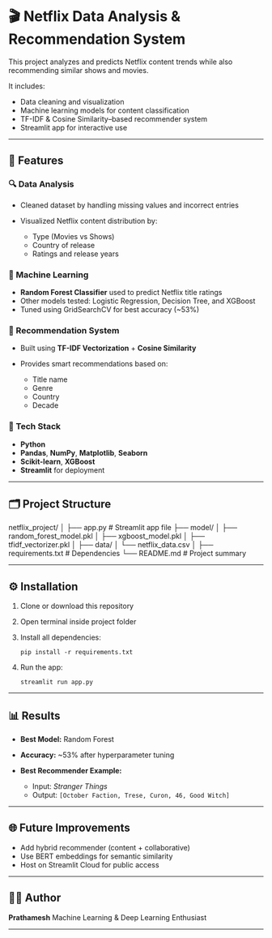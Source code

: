 

# 🎬 Netflix Data Analysis & Recommendation System

This project analyzes and predicts Netflix content trends while also recommending similar shows and movies.

It includes:

* Data cleaning and visualization
* Machine learning models for content classification
* TF-IDF & Cosine Similarity–based recommender system
* Streamlit app for interactive use

---

## 🚀 Features

### 🔍 Data Analysis

* Cleaned dataset by handling missing values and incorrect entries
* Visualized Netflix content distribution by:

  * Type (Movies vs Shows)
  * Country of release
  * Ratings and release years

### 🤖 Machine Learning

* **Random Forest Classifier** used to predict Netflix title ratings
* Other models tested: Logistic Regression, Decision Tree, and XGBoost
* Tuned using GridSearchCV for best accuracy (~53%)

### 🎯 Recommendation System

* Built using **TF-IDF Vectorization** + **Cosine Similarity**
* Provides smart recommendations based on:

  * Title name
  * Genre
  * Country
  * Decade

### 🧠 Tech Stack

* **Python**
* **Pandas**, **NumPy**, **Matplotlib**, **Seaborn**
* **Scikit-learn**, **XGBoost**
* **Streamlit** for deployment

---

## 🗂️ Project Structure

netflix_project/
│
├── app.py                    # Streamlit app file
├── model/
│   ├── random_forest_model.pkl
│   ├── xgboost_model.pkl
│   ├── tfidf_vectorizer.pkl
│
├── data/
│   └── netflix_data.csv
│
├── requirements.txt          # Dependencies
└── README.md                 # Project summary

---

## ⚙️ Installation

1. Clone or download this repository

2. Open terminal inside project folder

3. Install all dependencies:

   ```
   pip install -r requirements.txt
   ```

4. Run the app:

   ```
   streamlit run app.py
   ```

---

## 📊 Results

* **Best Model:** Random Forest
* **Accuracy:** ~53% after hyperparameter tuning
* **Best Recommender Example:**

  * Input: *Stranger Things*
  * Output: `[October Faction, Trese, Curon, 46, Good Witch]`

---

## 🌐 Future Improvements

* Add hybrid recommender (content + collaborative)
* Use BERT embeddings for semantic similarity
* Host on Streamlit Cloud for public access

---

## 🧑‍💻 Author

**Prathamesh**
Machine Learning & Deep Learning Enthusiast

---


